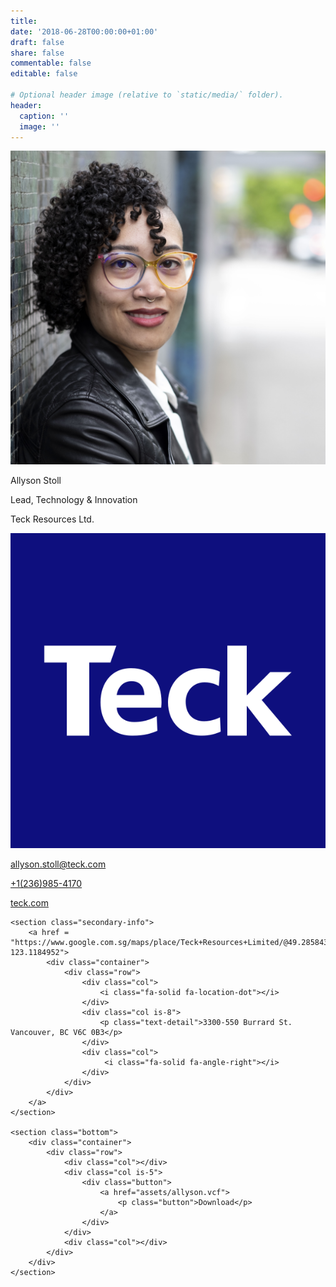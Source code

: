 ```yaml
---
title:
date: '2018-06-28T00:00:00+01:00'
draft: false
share: false
commentable: false
editable: false

# Optional header image (relative to `static/media/` folder).
header:
  caption: ''
  image: ''
---
```

<head>
  <link rel="stylesheet" href="contact.css">
  <meta name="viewport" content="width=device-width, initial-scale=1, shrink-to-fit=yes">
</head>

<body>
	<section class="banner">
		<div class="container">
			<div class="row">
				<div class="col"></div>
				<div class="col is-5">
					<img class="profile-pic" src="assets/0215Allyson Stoll.jpg" alt="Profile Picture">
				</div>
				<div class="col"></div>
			</div>
		</div>
	</section>
  
  <section class="primary-info">
		<div class="container">
			<div class="row name-title-company">
				<div class="col is-6">
					<p class="text-name">Allyson Stoll</p>
					<p class="text-title-company">Lead, Technology & Innovation</p>
					<p class="text-title-company">Teck Resources Ltd.</p>
				</div>
				<div class="col">
					<img src="assets/teck-resources-logo.png" alt="Company Logo">
				</div>
			</div>
		</div>
	</section>

<section class='secondary-info'>
	<a href="mailto:allyson.stoll@teck.com">
		<div class="container">
			<div class="row">
				<div class="col">
					  <i class="fa-solid fa-envelope"></i>
				</div>
				<div class="col is-8">
						<p class="text-detail">allyson.stoll@teck.com</p>
				</div>
				<div class="col">
            <i class="fa-solid fa-angle-right"></i>
				</div>
			</div>
     </div>
  </a>
</section>

<section class="secondary-info">
    <a href="tel:+12369854170">
        <div class="container">
            <div class="row">
                <div class="col">
                    <i class="fa-solid fa-phone"></i>
                </div>
                <div class="col is-8">
                    <p class="text-detail">+1(236)985-4170</p>
                </div>
                <div class="col">
                    <i class="fa-solid fa-angle-right"></i>
                </div>
            </div>
        </div>
    </a>
</section>
  
<section class="secondary-info">
    <a href="http://www.teck.com">
        <div class="container">
            <div class="row">
                <div class="col">
                    <i class="fa-regular fa-globe"></i>
                </div>
                <div class="col is-8">
                    <p class="text-detail">teck.com</p>
                </div>
                <div class="col">
                    <i class="fa-solid fa-angle-right"></i>
                </div>
            </div>
        </div>
    </a>
</section>

	<section class="secondary-info">
		<a href = "https://www.google.com.sg/maps/place/Teck+Resources+Limited/@49.2858435,-123.1206839,17z/data=!3m2!4b1!5s0x54867180f89c05ff:0x1f68adcb4034b2df!4m5!3m4!1s0x5486718225021d8b:0xfe06796c328ba59e!8m2!3d49.28584!4d-123.1184952">
			<div class="container">
				<div class="row">
					<div class="col">
						<i class="fa-solid fa-location-dot"></i>
					</div>
					<div class="col is-8">
						<p class="text-detail">3300-550 Burrard St. Vancouver, BC V6C 0B3</p>
					</div>
					<div class="col">
						 <i class="fa-solid fa-angle-right"></i>
					</div>
				</div>
			</div>
		</a>
	</section>

	<section class="bottom">
		<div class="container">
			<div class="row">
				<div class="col"></div>
				<div class="col is-5">
					<div class="button">
						<a href="assets/allyson.vcf">
							<p class="button">Download</p>
						</a>
					</div>
				</div>
				<div class="col"></div>
			</div>
		</div>
	</section>

</body>
